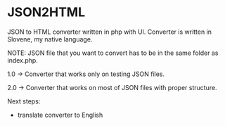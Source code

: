 # JSON2HTML
JSON to HTML converter written in php with UI. Converter is written in Slovene, my native language.

NOTE: JSON file that you want to convert has to be in the same folder as index.php.

1.0 -> Converter that works only on testing JSON files.

2.0 -> Converter that works on most of JSON files with proper structure.


Next steps:

- translate converter to English
